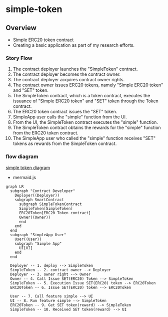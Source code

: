 # simple-token

## Overview

- Simple ERC20 token contract
- Creating a basic application as part of my research efforts.

### Story Flow

1. The contract deployer launches the "SimpleToken" contract.
2. The contract deployer becomes the contract owner.
3. The contract deployer acquires contract owner rights.
4. The contract owner issues ERC20 tokens, namely "Simple ERC20 token" and "SET" token.
5. The SimpleToken contract, which is a token contract, executes the issuance of "Simple ERC20 token" and "SET" token through the Token contract.
6. The ERC20 token contract issues the "SET" token.
7. SimpleApp user calls the "simple" function from the UI.
8. From the UI, the SimpleToken contract executes the "simple" function.
9. The SimpleToken contract obtains the rewards for the "simple" function from the ERC20 token contract.
10. The SimpleApp user who called the "simple" function receives "SET" tokens as rewards from the SimpleToken contract.

### flow diagram

[simple token diagram](https://github.com/fuku-j/simple-token/blob/main/docs/simpe_token.pdf)

- mermaid.js

```mermaid
graph LR
  subgraph "Contract Developer"
    Deployer((Deployer))
    subgraph SmartContract
      subgraph SimpleTokenContract
      SimpleToken[SimpleToken]
      ERC20Token[ERC20 Token contract]
      Owner((Owner))
      end
    end
  end
  subgraph "SimpleApp User"
    User((User))
    subgraph "Simple App"
      UI[UI]
    end
  end

  Deployer -- 1. deploy --> SimpleToken
  SimpleToken -- 2. contract owner --> Deployer
  Deployer -- 3. owner right --> Owner
  Owner -- 4. Call Issue SET(ERC20) Token --> SimpleToken
  SimpleToken -- 5. Execution Issue SET(ERC20) token --> ERC20Token
  ERC20Token -- 6. Issue SET(ERC20) token --> ERC20Token

  User -- 7. Call feature simple --> UI
  UI -- 8. Run feature simple --> SimpleToken
  ERC20Token -- 9. Get SET token(reward) --> SimpleToken
  SimpleToken -- 10. Received SET token(reward) --> UI
```
